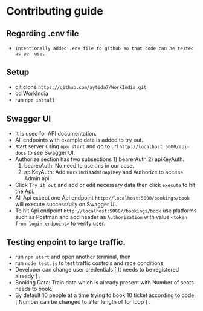 # Contributing guide

## Regarding .env file

 - ```Intentionally added .env file to github so that code can be tested as per use.```

   
## Setup

- git clone ```https://github.com/aytida7/WorkIndia.git```
- cd WorkIndia
- run `npm install`

## Swagger UI

- It is used for API documentation.
- All endpoints with example data is added to try out.
- start server using `npm start` and go to url `http://localhost:5000/api-docs` to see Swagger UI.
- Authorize section has two subsections 1) bearerAuth 2) apiKeyAuth.
   1) bearerAuth: No need to use this in our case.
   2) apiKeyAuth: Add `WorkIndiaAdminApiKey` and Authorize to access Admin api.
- Click `Try it out` and add or edit necessary data then click `execute` to hit the Api.
- All Api except one Api endpoint `http://localhost:5000/bookings/book` will execute successfully on Swagger UI.
- To hit Api endpoint `http://localhost:5000//bookings/book` use platforms such as Postman and add header as `Authorization` with value `<token from login endpoint>` to verify user.


## Testing enpoint to large traffic.

- run `npm start` and open another terminal, then
- run `node test.js` to test traffic controls and race conditions.
- Developer can change user credentials [ It needs to be registered already ] .
- Booking Data: Train data which is already present with Number of seats needs to book.
- By default 10 people at a time trying to book 10 ticket according to code [ Number can be changed to alter length of for loop ] .


